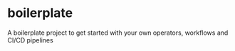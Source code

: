 # boilerplate
A boilerplate project to get started with your own operators, workflows and CI/CD pipelines
